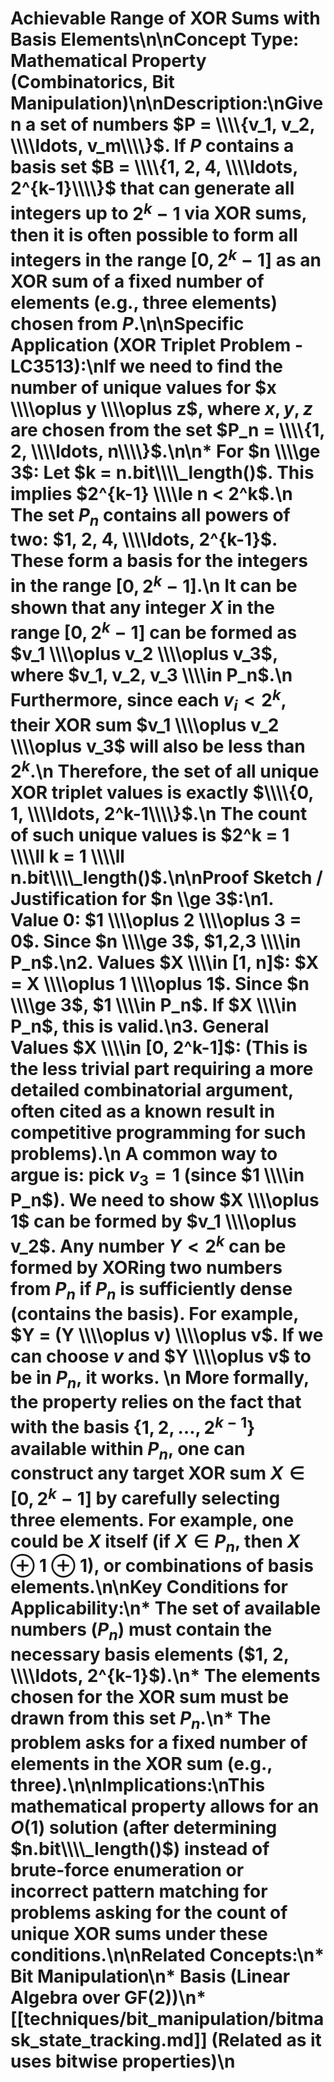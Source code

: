 # Achievable Range of XOR Sums with Basis Elements\\n\\n**Concept Type:** Mathematical Property (Combinatorics, Bit Manipulation)\\n\\n**Description:**\\nGiven a set of numbers $P = \\\\{v_1, v_2, \\\\ldots, v_m\\\\}$. If $P$ contains a basis set $B = \\\\{1, 2, 4, \\\\ldots, 2^{k-1}\\\\}$ that can generate all integers up to $2^k-1$ via XOR sums, then it is often possible to form all integers in the range $[0, 2^k-1]$ as an XOR sum of a fixed number of elements (e.g., three elements) chosen from $P$.\\n\\n**Specific Application (XOR Triplet Problem - LC3513):**\\nIf we need to find the number of unique values for $x \\\\oplus y \\\\oplus z$, where $x, y, z$ are chosen from the set $P_n = \\\\{1, 2, \\\\ldots, n\\\\}$.\\n\\n*   For $n \\\\ge 3$: Let $k = n.bit\\\\_length()$. This implies $2^{k-1} \\\\le n < 2^k$.\\n    The set $P_n$ contains all powers of two: $1, 2, 4, \\\\ldots, 2^{k-1}$. These form a basis for the integers in the range $[0, 2^k-1]$.\\n    It can be shown that any integer $X$ in the range $[0, 2^k-1]$ can be formed as $v_1 \\\\oplus v_2 \\\\oplus v_3$, where $v_1, v_2, v_3 \\\\in P_n$.\\n    Furthermore, since each $v_i < 2^k$, their XOR sum $v_1 \\\\oplus v_2 \\\\oplus v_3$ will also be less than $2^k$.\\n    Therefore, the set of all unique XOR triplet values is exactly $\\\\{0, 1, \\\\ldots, 2^k-1\\\\}$.\\n    The count of such unique values is $2^k = 1 \\\\ll k = 1 \\\\ll n.bit\\\\_length()$.\\n\\n**Proof Sketch / Justification for $n \\ge 3$:**\\n1.  **Value 0:** $1 \\\\oplus 2 \\\\oplus 3 = 0$. Since $n \\\\ge 3$, $1,2,3 \\\\in P_n$.\\n2.  **Values $X \\\\in [1, n]$:** $X = X \\\\oplus 1 \\\\oplus 1$. Since $n \\\\ge 3$, $1 \\\\in P_n$. If $X \\\\in P_n$, this is valid.\\n3.  **General Values $X \\\\in [0, 2^k-1]$:** (This is the less trivial part requiring a more detailed combinatorial argument, often cited as a known result in competitive programming for such problems).\\n    A common way to argue is: pick $v_3 = 1$ (since $1 \\\\in P_n$). We need to show $X \\\\oplus 1$ can be formed by $v_1 \\\\oplus v_2$. Any number $Y < 2^k$ can be formed by XORing two numbers from $P_n$ if $P_n$ is sufficiently dense (contains the basis). For example, $Y = (Y \\\\oplus v) \\\\oplus v$. If we can choose $v$ and $Y \\\\oplus v$ to be in $P_n$, it works. \\n    More formally, the property relies on the fact that with the basis $\{1, 2, \dots, 2^{k-1}\}$ available within $P_n$, one can construct any target XOR sum $X \in [0, 2^k-1]$ by carefully selecting three elements. For example, one could be $X$ itself (if $X \in P_n$, then $X \oplus 1 \oplus 1$), or combinations of basis elements.\\n\\n**Key Conditions for Applicability:**\\n*   The set of available numbers ($P_n$) must contain the necessary basis elements ($1, 2, \\\\ldots, 2^{k-1}$).\\n*   The elements chosen for the XOR sum must be drawn from this set $P_n$.\\n*   The problem asks for a fixed number of elements in the XOR sum (e.g., three).\\n\\n**Implications:**\\nThis mathematical property allows for an $O(1)$ solution (after determining $n.bit\\\\_length()$) instead of brute-force enumeration or incorrect pattern matching for problems asking for the count of unique XOR sums under these conditions.\\n\\n**Related Concepts:**\\n*   Bit Manipulation\\n*   Basis (Linear Algebra over GF(2))\\n*   [[techniques/bit_manipulation/bitmask_state_tracking.md]] (Related as it uses bitwise properties)\n 